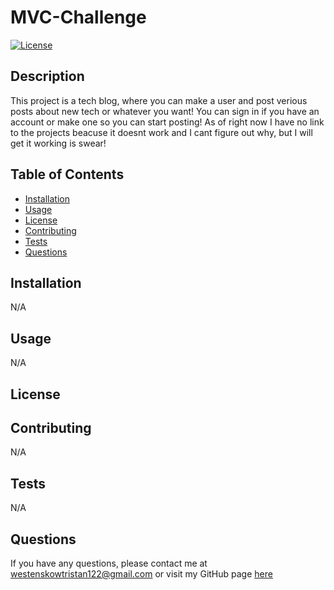 # MVC-Challenge

[![License]()]()

## Description

This project is a tech blog, where you can make a user and post verious posts about new tech or whatever you want! You can sign in if you have an account or make one so you can start posting! As of right now I have no link to the projects beacuse it doesnt work and I cant figure out why, but I will get it working is swear!

## Table of Contents

- [Installation](#installation)
- [Usage](#usage)
- [License](#license)
- [Contributing](#contributing)
- [Tests](#tests)
- [Questions](#questions)

## Installation

N/A

## Usage

N/A

## License

## Contributing

N/A

## Tests

N/A

## Questions

If you have any questions, please contact me at [westenskowtristan122@gmail.com](mailto:westenskowtristan122@gmail.com) or visit my GitHub page [here](https://github.com/WestenskowTristan/)
